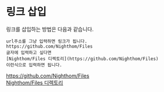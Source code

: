 # 링크 삽입

링크를 삽입하는 방법은 다음과 같습니다.  

```
url주소를 그냥 입력하면 링크가 됩니다.
https://github.com/Nighthom/Files
글자에 입력하고 싶다면
[Nighthom/Files 디렉토리](https://github.com/Nighthom/Files)
이런식으로 입력하면 됩니다.
```

https://github.com/Nighthom/Files  
[Nighthom/Files 디렉토리](https://github.com/Nighthom/Files)  
